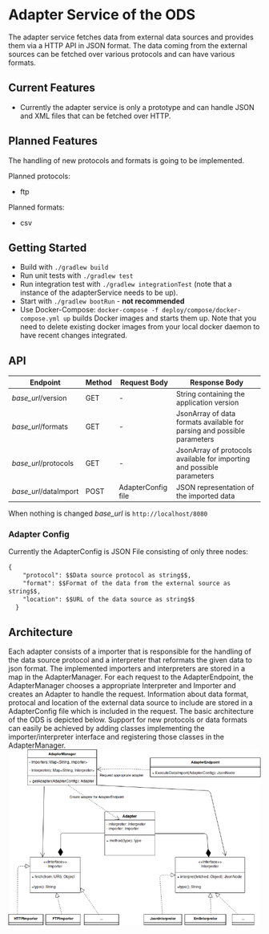 # Adapter Service of the ODS
The adapter service fetches data from external data sources and provides them via a HTTP API in JSON format. 
The data coming from the external sources can be fetched over various protocols and can have various formats.
## Current Features
* Currently the adapter service is only a prototype and can handle JSON and XML files that can be fetched over HTTP.
## Planned Features
The handling of new protocols and formats is going to be implemented. 

Planned protocols:
* ftp

Planned formats:
* csv

## Getting Started

* Build with `./gradlew build`
* Run unit tests with `./gradlew test`
* Run integration test with `./gradlew integrationTest` (note that a instance of the adapterService needs to be up).
* Start with `./gradlew bootRun`  - <b>not recommended</b>
* Use Docker-Compose: `docker-compose -f deploy/compose/docker-compose.yml up` builds Docker images and starts them up. 
Note that you need to delete existing docker images from your local docker daemon to have recent changes integrated. 

## API
| Endpoint  | Method  | Request Body  | Response Body |
|---|---|---|---|
| *base_url*/version  | GET  | -  | String containing the application version  |
| *base_url*/formats  | GET  | -  | JsonArray of data formats available for parsing and possible parameters |
| *base_url*/protocols  | GET  | -  | JsonArray of protocols available for importing and possible parameters  |
| *base_url*/dataImport  | POST  | AdapterConfig file  | JSON representation of the imported data  |

When nothing is changed *base_url* is `http://localhost/8080`
### Adapter Config
Currently the AdapterConfig is JSON File consisting of only three nodes:


```
{
    "protocol": $$Data source protocol as string$$,
    "format": $$Format of the data from the external source as string$$,
    "location": $$URL of the data source as string$$
  }
  ```

## Architecture
Each adapter consists of a importer that is responsible for the handling of the data source protocol and a interpreter that reformats the given data to json format.
The implemented importers and interpreters are stored in a map in the AdapterManager.
For each request to the AdapterEndpoint, the AdapterManager chooses a appropriate Interpreter and Importer and creates an Adapter to handle the request.
Information about data format, protocal and location of the external data source to include are stored in a AdapterConfig file which is included in the request.
The basic architecture of the ODS is depicted below. 
Support for new protocols or data formats can easily be achieved by adding classes implementing the importer/interpreter interface and registering those classes in the AdapterManager.
![basic architecture of the adapter service](doc/basic_arch.png)


